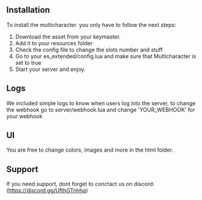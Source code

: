 
## Installation

To install the multicharacter. you only have to follow the next steps:

1) Download the asset from your keymaster.
2) Add it to your resources folder
3) Check the config file to change the slots number and stuff
4) Go to your es_extended/config.lua and make sure that Multicharacter is set to true
5) Start your server and enjoy.

## Logs

We included simple logs to know when users log into the server, to change the webhook go to server/webhook.lua and change 'YOUR_WEBHOOK' for your webhook

## UI

You are free to change colors, images and more in the html folder.

## Support

If you need support, dont forget to conctact us on discord: (https://discord.gg/UfthGTnhhq)
